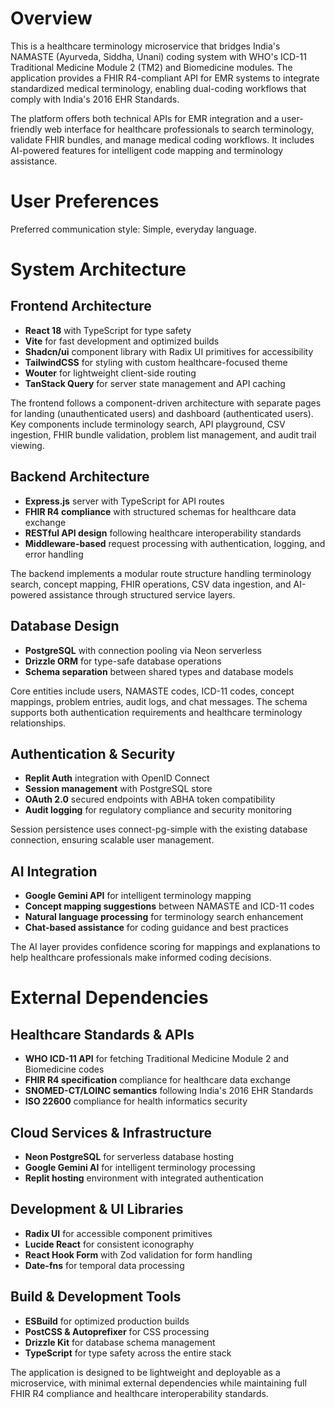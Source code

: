 # Overview

This is a healthcare terminology microservice that bridges India's NAMASTE (Ayurveda, Siddha, Unani) coding system with WHO's ICD-11 Traditional Medicine Module 2 (TM2) and Biomedicine modules. The application provides a FHIR R4-compliant API for EMR systems to integrate standardized medical terminology, enabling dual-coding workflows that comply with India's 2016 EHR Standards.

The platform offers both technical APIs for EMR integration and a user-friendly web interface for healthcare professionals to search terminology, validate FHIR bundles, and manage medical coding workflows. It includes AI-powered features for intelligent code mapping and terminology assistance.

# User Preferences

Preferred communication style: Simple, everyday language.

# System Architecture

## Frontend Architecture
- **React 18** with TypeScript for type safety
- **Vite** for fast development and optimized builds
- **Shadcn/ui** component library with Radix UI primitives for accessibility
- **TailwindCSS** for styling with custom healthcare-focused theme
- **Wouter** for lightweight client-side routing
- **TanStack Query** for server state management and API caching

The frontend follows a component-driven architecture with separate pages for landing (unauthenticated users) and dashboard (authenticated users). Key components include terminology search, API playground, CSV ingestion, FHIR bundle validation, problem list management, and audit trail viewing.

## Backend Architecture
- **Express.js** server with TypeScript for API routes
- **FHIR R4 compliance** with structured schemas for healthcare data exchange
- **RESTful API design** following healthcare interoperability standards
- **Middleware-based** request processing with authentication, logging, and error handling

The backend implements a modular route structure handling terminology search, concept mapping, FHIR operations, CSV data ingestion, and AI-powered assistance through structured service layers.

## Database Design
- **PostgreSQL** with connection pooling via Neon serverless
- **Drizzle ORM** for type-safe database operations
- **Schema separation** between shared types and database models

Core entities include users, NAMASTE codes, ICD-11 codes, concept mappings, problem entries, audit logs, and chat messages. The schema supports both authentication requirements and healthcare terminology relationships.

## Authentication & Security
- **Replit Auth** integration with OpenID Connect
- **Session management** with PostgreSQL store
- **OAuth 2.0** secured endpoints with ABHA token compatibility
- **Audit logging** for regulatory compliance and security monitoring

Session persistence uses connect-pg-simple with the existing database connection, ensuring scalable user management.

## AI Integration
- **Google Gemini API** for intelligent terminology mapping
- **Concept mapping suggestions** between NAMASTE and ICD-11 codes
- **Natural language processing** for terminology search enhancement
- **Chat-based assistance** for coding guidance and best practices

The AI layer provides confidence scoring for mappings and explanations to help healthcare professionals make informed coding decisions.

# External Dependencies

## Healthcare Standards & APIs
- **WHO ICD-11 API** for fetching Traditional Medicine Module 2 and Biomedicine codes
- **FHIR R4 specification** compliance for healthcare data exchange
- **SNOMED-CT/LOINC semantics** following India's 2016 EHR Standards
- **ISO 22600** compliance for health informatics security

## Cloud Services & Infrastructure
- **Neon PostgreSQL** for serverless database hosting
- **Google Gemini AI** for intelligent terminology processing
- **Replit hosting** environment with integrated authentication

## Development & UI Libraries
- **Radix UI** for accessible component primitives
- **Lucide React** for consistent iconography
- **React Hook Form** with Zod validation for form handling
- **Date-fns** for temporal data processing

## Build & Development Tools
- **ESBuild** for optimized production builds
- **PostCSS & Autoprefixer** for CSS processing
- **Drizzle Kit** for database schema management
- **TypeScript** for type safety across the entire stack

The application is designed to be lightweight and deployable as a microservice, with minimal external dependencies while maintaining full FHIR R4 compliance and healthcare interoperability standards.